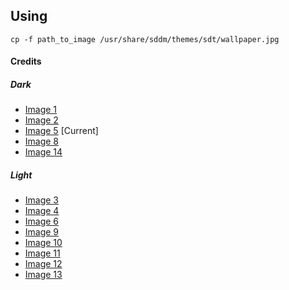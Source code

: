 ## Using

```
cp -f path_to_image /usr/share/sddm/themes/sdt/wallpaper.jpg
```

#### Credits

##### Dark

- [Image 1](https://unsplash.com/photos/_41WmEwi8Ok)
- [Image 2](https://unsplash.com/photos/xl2piFfdzyA)
- [Image 5](https://unsplash.com/photos/cfKwE7k9qqA) [Current]
- [Image 8](https://unsplash.com/photos/7NJE_JbVReo)
- [Image 14](https://unsplash.com/photos/LluELtL5mK4)

##### Light

- [Image 3](https://unsplash.com/photos/S3U-vCgnaqI)
- [Image 4](https://unsplash.com/photos/ECxsxbjAmMY)
- [Image 6](https://unsplash.com/photos/l8cvrt3Hpec)
- [Image 9](https://unsplash.com/photos/GJKx5lhwU3M)
- [Image 10](https://unsplash.com/photos/-n5F3fH0lIY)
- [Image 11](https://unsplash.com/photos/FZWivbri0Xk)
- [Image 12](https://unsplash.com/photos/uuCjYxJVf4o)
- [Image 13](https://unsplash.com/photos/r8AFUpRp0J0)
